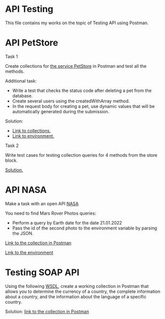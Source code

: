 # API Testing

This file contains my works on the topic of Testing API using Postman.

# API PetStore

Task 1

Create collections for [the service PetStore](https://petstore.swagger.io/) in Postman and test all the methods.

Additional task:
- Write a test that checks the status code after deleting a pet from the database.
- Create several users using the createdWithArray method.
- In the request body for creating a pet, use dynamic values that will be automatically generated during the submission.

Solution:
- [Link to collections.](https://www.postman.com/gold-spaceship-323342/workspace/api-testing/collection/26944854-e98f137f-aa77-498b-af9e-dba538d8f301?action=share&creator=26944854)
- [Link to environment.](https://www.postman.com/gold-spaceship-323342/workspace/api-testing/environment/26944854-39fad63b-697b-4ada-8936-9c46909b6df2)

Task 2

Write test cases for testing collection queries for 4 methods from the store block.

[Solution.]()

# API NASA

Make a task with an open API [NASA](https://api.nasa.gov/) 

You need to find Mars Rover Photos queries:
- Perform a query by Earth date for the date 21.01.2022
- Pass the id of the second photo to the environment variable by parsing the JSON. 

[Link to the collection in Postman](https://www.postman.com/gold-spaceship-323342/workspace/api-testing/collection/26944854-e55976f0-f9a4-43a5-a0c1-5ae6b68a2aa7?action=share&creator=26944854)

[Link to the environment](https://www.postman.com/gold-spaceship-323342/workspace/api-testing/environment/26944854-3d934140-5e05-43f0-bdb3-faa5ccd9f27a)

# Testing SOAP API

Using the following [WSDL](http://webservices.oorsprong.org/websamples.countryinfo/CountryInfoService.wso?WSDL), create a working collection in Postman that allows you to determine the currency of a country, the complete information about a country, and the information about the language of a specific country.

Solution: [link to the collection in Postman](https://www.postman.com/gold-spaceship-323342/workspace/api-testing/collection/26944854-51d06b14-90d1-4ae5-a137-a69c54875801?action=share&creator=26944854)
